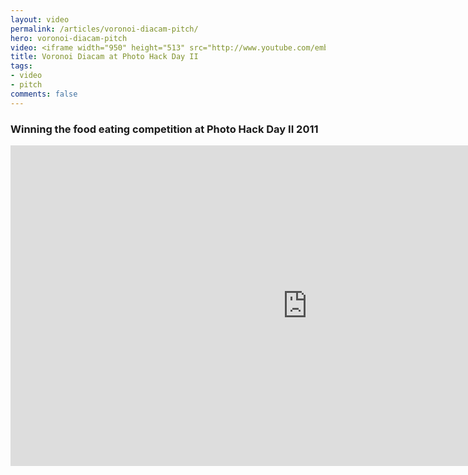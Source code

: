 ```yaml
---
layout: video
permalink: /articles/voronoi-diacam-pitch/
hero: voronoi-diacam-pitch
video: <iframe width="950" height="513" src="http://www.youtube.com/embed/sGxzZ-H4aTA?rel=0?wmode=opaque" frameborder="0" allowfullscreen></iframe>
title: Voronoi Diacam at Photo Hack Day II
tags:
- video
- pitch
comments: false
---
```


<!-- <div class="hero">{% image posts/voronoi-diacam-pitch/hero.png %}</div> -->

<h3>Winning the food eating competition at Photo Hack Day II 2011</h3>
<iframe width="950" height="513" src="http://www.youtube.com/embed/qPcVn4Im1ck?rel=0?wmode=opaque" frameborder="0" allowfullscreen></iframe>

<!-- <a href="/projects/voronoi-diacam">Voronoi Diacam</a> (Photo Hack Day II 2011) -->
